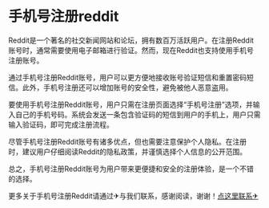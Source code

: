 # 手机号注册reddit

Reddit是一个著名的社交新闻网站和论坛，拥有数百万活跃用户。在注册Reddit账号时，通常需要使用电子邮箱进行验证。然而，现在Reddit也支持使用手机号注册账号。

通过手机号注册Reddit账号，用户可以更方便地接收账号验证短信和重置密码短信。此外，手机号注册还可以增加账号的安全性，避免被他人恶意盗用。

要使用手机号注册Reddit账号，用户只需在注册页面选择“手机号注册”选项，并输入自己的手机号码。系统会发送一条包含验证码的短信到用户的手机上，用户只需输入验证码，即可完成注册流程。

尽管手机号注册Reddit账号有诸多优点，但也需要注意保护个人隐私。在注册时，建议用户仔细阅读Reddit的隐私政策，并谨慎选择个人信息的公开范围。

总之，手机号注册Reddit账号为用户带来更便捷和安全的注册体验，是一个不错的选择。

更多关于手机号注册Reddit请通过✈与我们联系，感谢阅读，谢谢！[点这里联系✈](https://w.k02.cc)